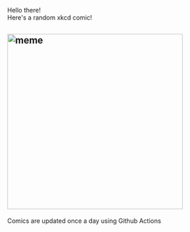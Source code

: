 Hello there! <br>Here's a random xkcd comic!<br>
## <img src="https://imgs.xkcd.com/comics/let_go.png" alt="meme" width="400"/><br>
Comics are updated once a day using Github Actions